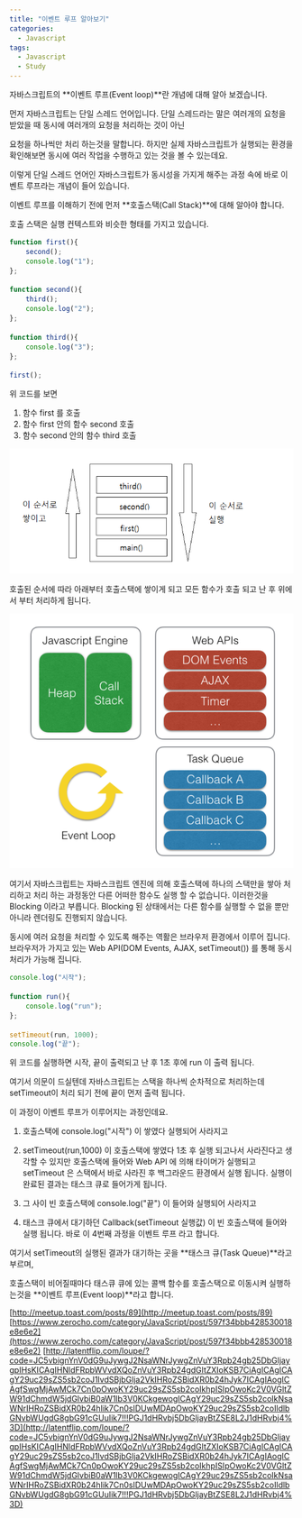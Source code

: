 ```yaml
---
title: "이벤트 루프 알아보기"
categories:
  - Javascript
tags:
  - Javascript
  - Study
---
```


자바스크립트의 **이벤트 루프(Event loop)**란 개념에 대해 알아 보겠습니다. 

먼저 자바스크립트는 단일 스레드 언어입니다. 단일 스레드라는 말은 여러개의 요청을 받았을 때 동시에 여러개의 요청을 처리하는 것이 아닌

요청을 하나씩만 처리 하는것을 말합니다. 하지만 실제 자바스크립트가 실행되는 환경을 확인해보면 동시에 여러 작업을 수행하고 있는 것을 볼 수 있는데요. 

이렇게 단일 스레드 언어인 자바스크립트가 동시성을 가지게 해주는 과정 속에 바로 이벤트 루프라는 개념이 들어 있습니다.

이벤트 루프를 이해하기 전에 먼저 **호출스택(Call Stack)**에 대해 알아야 합니다. 

호출 스택은 실행 컨텍스트와 비슷한 형태를 가지고 있습니다. 

```javascript
function first(){
    second();
    console.log("1");
};

function second(){
    third();
    console.log("2");
};

function third(){
    console.log("3");
};

first();
```

위 코드를 보면 

1. 함수 first 를 호출 
2. 함수 first 안의 함수 second 호출
3. 함수 second 안의 함수 third 호출

![이벤트 루프1](/assets/images/eventloop_img01.png)

호출된 순서에 따라 아래부터 호출스택에 쌓이게 되고 모든 함수가 호출 되고 난 후 위에서 부터 처리하게 됩니다.  

![이벤트 루프2](/assets/images/eventloop_img02.png)

여기서 자바스크립트는 자바스크립트 엔진에 의해 호출스택에 하나의 스택만을 쌓아 처리하고 처리 하는 과정동안 다른 어떠한 함수도 실행 할 수 없습니다. 이러한것을 Blocking 이라고 부릅니다. Blocking 된 상태에서는 다른 함수를 실행할 수 없을 뿐만 아니라 렌더링도 진행되지 않습니다. 

동시에 여러 요청을 처리할 수 있도록 해주는 역활은 브라우저 환경에서 이루어 집니다. 브라우저가 가지고 있는 Web API(DOM Events, AJAX, setTimeout()) 를 통해 동시 처리가 가능해 집니다. 

```javascript
console.log("시작");

function run(){
    console.log("run");
};

setTimeout(run, 1000);
console.log("끝");
```

위 코드를 실행하면 시작, 끝이 출력되고 난 후 1초 후에 run 이 출력 됩니다. 

여기서 의문이 드실텐데 자바스크립트는 스택을 하나씩 순차적으로 처리하는데 setTimeout이 처리 되기 전에 끝이 먼저 출력 됩니다.

이 과정이 이벤트 루프가 이루어지는 과정인데요.

1. 호출스택에 console.log("시작") 이 쌓였다 실행되어 사라지고 

2. setTimeout(run,1000) 이 호출스택에 쌓였다 1초 후 실행 되고나서 사라진다고 생각할 수 있지만 호출스택에 들어와 Web API 에 의해 타이머가 실행되고 setTimeout 은 스택에서 바로 사라진 후 백그라운드 환경에서 실행 됩니다. 실행이 완료된 결과는 태스크 큐로 들어가게 됩니다. 

3. 그 사이 빈 호출스택에 console.log("끝") 이 들어와 실행되어 사라지고 

4. 태스크 큐에서 대기하던 Callback(setTimeout 실행값) 이 빈 호출스택에 들어와 실행 됩니다. 바로 이 4번째 과정을 이벤트 루프 라고 합니다. 

여기서 setTimeout의 실행된 결과가 대기하는 곳을 **태스크 큐(Task Queue)**라고 부르며, 

호출스택이 비어질때마다 태스큐 큐에 있는 콜백 함수를 호출스택으로 이동시켜 실행하는것을 **이벤트 루프(Event loop)**라고 합니다.

[http://meetup.toast.com/posts/89](http://meetup.toast.com/posts/89)
[https://www.zerocho.com/category/JavaScript/post/597f34bbb428530018e8e6e2](https://www.zerocho.com/category/JavaScript/post/597f34bbb428530018e8e6e2)
[http://latentflip.com/loupe/?code=JC5vbignYnV0dG9uJywgJ2NsaWNrJywgZnVuY3Rpb24gb25DbGljaygpIHsKICAgIHNldFRpbWVvdXQoZnVuY3Rpb24gdGltZXIoKSB7CiAgICAgICAgY29uc29sZS5sb2coJ1lvdSBjbGlja2VkIHRoZSBidXR0b24hJyk7ICAgIAogICAgfSwgMjAwMCk7Cn0pOwoKY29uc29sZS5sb2coIkhpISIpOwoKc2V0VGltZW91dChmdW5jdGlvbiB0aW1lb3V0KCkgewogICAgY29uc29sZS5sb2coIkNsaWNrIHRoZSBidXR0b24hIik7Cn0sIDUwMDApOwoKY29uc29sZS5sb2coIldlbGNvbWUgdG8gbG91cGUuIik7!!!PGJ1dHRvbj5DbGljayBtZSE8L2J1dHRvbj4%3D](http://latentflip.com/loupe/?code=JC5vbignYnV0dG9uJywgJ2NsaWNrJywgZnVuY3Rpb24gb25DbGljaygpIHsKICAgIHNldFRpbWVvdXQoZnVuY3Rpb24gdGltZXIoKSB7CiAgICAgICAgY29uc29sZS5sb2coJ1lvdSBjbGlja2VkIHRoZSBidXR0b24hJyk7ICAgIAogICAgfSwgMjAwMCk7Cn0pOwoKY29uc29sZS5sb2coIkhpISIpOwoKc2V0VGltZW91dChmdW5jdGlvbiB0aW1lb3V0KCkgewogICAgY29uc29sZS5sb2coIkNsaWNrIHRoZSBidXR0b24hIik7Cn0sIDUwMDApOwoKY29uc29sZS5sb2coIldlbGNvbWUgdG8gbG91cGUuIik7!!!PGJ1dHRvbj5DbGljayBtZSE8L2J1dHRvbj4%3D)